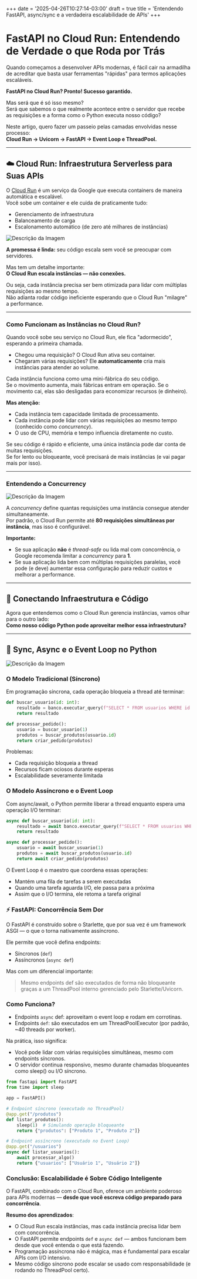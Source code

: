 +++
date = '2025-04-26T10:27:14-03:00'
draft = true
title = 'Entendendo FastAPI, async/sync e a verdadeira escalabilidade de APIs'
+++

# FastAPI no Cloud Run: Entendendo de Verdade o que Roda por Trás

Quando começamos a desenvolver APIs modernas, é fácil cair na armadilha de acreditar que basta usar ferramentas "rápidas" para termos aplicações escaláveis.

**FastAPI no Cloud Run? Pronto! Sucesso garantido.**

Mas será que é só isso mesmo?  
Será que sabemos o que realmente acontece entre o servidor que recebe as requisições e a forma como o Python executa nosso código?

Neste artigo, quero fazer um passeio pelas camadas envolvidas nesse processo:  
**Cloud Run → Uvicorn → FastAPI → Event Loop e ThreadPool.**

---

## ☁️ Cloud Run: Infraestrutura Serverless para Suas APIs


O [Cloud Run](https://cloud.google.com/run) é um serviço da Google que executa containers de maneira automática e escalável.  
Você sobe um container e ele cuida de praticamente tudo:

- Gerenciamento de infraestrutura  
- Balanceamento de carga  
- Escalonamento automático (de zero até milhares de instâncias)

![Descrição da Imagem](image.png)

**A promessa é linda:** seu código escala sem você se preocupar com servidores.

Mas tem um detalhe importante:  
**O Cloud Run escala instâncias — não conexões.**

Ou seja, cada instância precisa ser bem otimizada para lidar com múltiplas requisições ao mesmo tempo.  
Não adianta rodar código ineficiente esperando que o Cloud Run "milagre" a performance.

---

### Como Funcionam as Instâncias no Cloud Run?

Quando você sobe seu serviço no Cloud Run, ele fica "adormecido", esperando a primeira chamada.

- Chegou uma requisição? O Cloud Run ativa seu container.
- Chegaram várias requisições? Ele **automaticamente** cria mais instâncias para atender ao volume.

Cada instância funciona como uma mini-fábrica do seu código.  
Se o movimento aumenta, mais fábricas entram em operação. Se o movimento cai, elas são desligadas para economizar recursos (e dinheiro).

**Mas atenção:**
- Cada instância tem capacidade limitada de processamento.
- Cada instância pode lidar com várias requisições ao mesmo tempo (conhecido como *concurrency*).
- O uso de CPU, memória e tempo influencia diretamente no custo.

Se seu código é rápido e eficiente, uma única instância pode dar conta de muitas requisições.  
Se for lento ou bloqueante, você precisará de mais instâncias (e vai pagar mais por isso).

---

### Entendendo a Concurrency


![Descrição da Imagem](image1.png)

A *concurrency* define quantas requisições uma instância consegue atender simultaneamente.  
Por padrão, o Cloud Run permite até **80 requisições simultâneas por instância**, mas isso é configurável.

**Importante:**
- Se sua aplicação **não** é *thread-safe* ou lida mal com concorrência, o Google recomenda limitar a *concurrency* para **1**.
- Se sua aplicação lida bem com múltiplas requisições paralelas, você pode (e deve) aumentar essa configuração para reduzir custos e melhorar a performance.

---

## 🤝 Conectando Infraestrutura e Código

Agora que entendemos como o Cloud Run gerencia instâncias, vamos olhar para o outro lado:  
**Como nosso código Python pode aproveitar melhor essa infraestrutura?**

---

## 🔄 Sync, Async e o Event Loop no Python


![Descrição da Imagem](image2.png)



### O Modelo Tradicional (Síncrono)

Em programação síncrona, cada operação bloqueia a thread até terminar:

```python
def buscar_usuario(id: int):
    resultado = banco.executar_query(f"SELECT * FROM usuarios WHERE id = {id}")
    return resultado

def processar_pedido():
    usuario = buscar_usuario(1)
    produtos = buscar_produtos(usuario.id)
    return criar_pedido(produtos)
```

Problemas:
* Cada requisição bloqueia a thread
* Recursos ficam ociosos durante esperas
* Escalabilidade severamente limitada


### O Modelo Assíncrono e o Event Loop
Com async/await, o Python permite liberar a thread enquanto espera uma operação I/O terminar:

```python
async def buscar_usuario(id: int):
    resultado = await banco.executar_query(f"SELECT * FROM usuarios WHERE id = {id}")
    return resultado

async def processar_pedido():
    usuario = await buscar_usuario(1)
    produtos = await buscar_produtos(usuario.id)
    return await criar_pedido(produtos)
```

O Event Loop é o maestro que coordena essas operações:
* Mantém uma fila de tarefas a serem executadas
* Quando uma tarefa aguarda I/O, ele passa para a próxima
* Assim que o I/O termina, ele retoma a tarefa original

### ⚡ FastAPI: Concorrência Sem Dor

O FastAPI é construído sobre o Starlette, que por sua vez é um framework ASGI — o que o torna nativamente assíncrono.

Ele permite que você defina endpoints:
* Síncronos (`def`)
* Assíncronos (`async def`)

Mas com um diferencial importante:
> Mesmo endpoints def são executados de forma não bloqueante graças a um ThreadPool interno gerenciado pelo Starlette/Uvicorn.

### Como Funciona?

* Endpoints `async` def: aproveitam o event loop e rodam em corrotinas.
* Endpoints `def`: são executados em um ThreadPoolExecutor (por padrão, ~40 threads por worker).

Na prática, isso significa:
* Você pode lidar com várias requisições simultâneas, mesmo com endpoints síncronos.
* O servidor continua responsivo, mesmo durante chamadas bloqueantes como sleep() ou I/O síncrono.

```python
from fastapi import FastAPI
from time import sleep

app = FastAPI()

# Endpoint síncrono (executado no ThreadPool)
@app.get("/produtos")
def listar_produtos():
    sleep(1)  # Simulando operação bloqueante
    return {"produtos": ["Produto 1", "Produto 2"]}

# Endpoint assíncrono (executado no Event Loop)
@app.get("/usuarios")
async def listar_usuarios():
    await processar_algo()
    return {"usuarios": ["Usuário 1", "Usuário 2"]}
```

### Conclusão: Escalabilidade é Sobre Código Inteligente

O FastAPI, combinado com o Cloud Run, oferece um ambiente poderoso para APIs modernas — **desde que você escreva código preparado para concorrência**.

**Resumo dos aprendizados**:
* O Cloud Run escala instâncias, mas cada instância precisa lidar bem com concorrência.
* O FastAPI permite endpoints `def` e `async def` — ambos funcionam bem desde que você entenda o que está fazendo.
* Programação assíncrona não é mágica, mas é fundamental para escalar APIs com I/O intensivo.
* Mesmo código síncrono pode escalar se usado com responsabilidade (e rodando no ThreadPool certo).